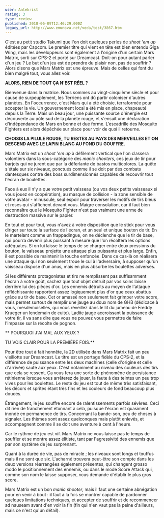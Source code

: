 ```yaml
---
user: Antekrist
rating: 3
type: review
published: 2010-06-09T12:46:29.000Z
legacy_url: http://www.emunova.net/veda/test/3867.htm
---
```

C'est au petit studio Takumi que l'on doit quelques perles de _shoot 'em up_ éditées par Capcom. Le premier titre qui vient en tête est bien entendu Giga Wing, mais les développeurs sont également à l'origine d'un certain Mars Matrix, sorti sur CPS-2 et porté sur Dreamcast. Doit-on pour autant parler d'un jeu ? Le but d'un jeu est de prendre du plaisir non, pas de souffrir ? Alors disons que Mars Matrix est une épreuve. Mais de celles qui font du bien malgré tout, vous allez voir.  

  

**ALORS, RIEN DE TOUT ÇA N'EST RÉEL ?**  

Bienvenue dans la matrice. Nous sommes au vingt-cinquième siècle et pour cause de surpeuplement, les Terriens ont dû partir coloniser d'autres planètes. En l'occurrence, c'est Mars qui a été choisie, terraformée pour accepter la vie. Un gouvernement local a été mis en place, chapeauté depuis la Terre. Mais un beau jour, une puissante source d'énergie est découverte au pôle sud de la planète rouge, et s'ensuit une déclaration d'indépendance de Mars en bonne et due forme. L'escadrille des Mosquito Fighters est alors dépêchée sur place pour voir de quoi il retourne.  

  

**CHOISIS LA PILULE ROUGE, TU RESTES AU PAYS DES MERVEILLES ET ON DESCEND AVEC LE LAPIN BLANC AU FOND DU GOUFFRE.**  

Mars Matrix est un _shoot 'em up_ à défilement vertical que l'on classera volontiers dans la sous-catégorie des _manic shooters_, ces jeux de tir pour barjots qui ne jurent que par la déferlante de bastos multicolores. La quête s'étale sur six niveaux, ponctués comme il se doit par des combats dantesques contre des boss surdimensionnés capables de recouvrir tout l'écran de boulettes.  

Face à eux il n'y a que votre petit vaisseau (ou vos deux petits vaisseaux si vous jouez en coopération), au masque de collision - la zone sensible de votre avatar - minuscule, seul espoir pour traverser les motifs de tirs bleus et roses qui s'affichent devant vous. Maigre consolation, car il faut bien reconnaître que le Mosquito Fighter n'est pas vraiment une arme de destruction massive sur le papier.  

En tout et pour tout, vous n'avez à votre disposition que le stick pour vous diriger sur toute la surface de l'écran, et un seul et unique bouton de tir. En le martelant comme un frappadingue, on ne déclenche que le tir de base, qui pourra devenir plus puissant à mesure que l'on récoltera les options adéquates. Si on lui laisse le temps de se charger entre deux pressions du bouton, le vaisseau projette une attaque plus puissante et plus large. Enfin, il est possible de maintenir la touche enfoncée. Dans ce cas-là on réalisera une attaque qui non seulement troue le cul à l'adversaire, à supposer qu'un vaisseau dispose d'un anus, mais en plus absorbe les boulettes adverses.  

Si les différents protagonistes et tirs ne remplissent pas suffisamment l'écran à votre goût, sachez que tout objet détruit par vos soins laisse derrière lui des pièces d'or. Les ennemis détruits au moyen de l'attaque réfléchissante rapportent assez logiquement plus d'or que ceux abattus grâce au tir de base. Cet or amassé non seulement fait grimper votre score, mais permet surtout de remplir une jauge au doux nom de GHB (dédicace à vous, mesdemoiselles, qui vous réveillez dans le lit du jumeau de Freddy Krueger un lendemain de cuite). Ladite jauge accroissant la puissance de votre tir, il va sans dire que vous ne pouvez vous permettre de faire l'impasse sur la récolte de pognon.  

  

** POURQUOI J'AI MAL AUX YEUX ?  

 TU VOIS CLAIR POUR LA PREMIÈRE FOIS.**  

Pour être tout à fait honnête, la 2D utilisée dans Mars Matrix fait un peu vieillotte sur Dreamcast. Le titre est un portage fidèle du CPS-2, et la différence de puissance entre les deux machines (celle d'origine et celle d'arrivée) saute aux yeux. C'est notamment au niveau des couleurs des tirs que cela se ressent. Ça vous fera une sorte de phénomène de persistance rétinienne lorsque vous arrêterez de jouer, la faute à des teintes un peu trop vives pour les boulettes. Le reste du jeu est tout de même très satisfaisant, les décors et sprites étant très fins et les couleurs de fond beaucoup plus douces.  

Étrangement, le jeu souffre encore de ralentissements parfois sévères. Ceci dit rien de franchement étonnant à cela, puisque l'écran est quasiment inondé en permanence de tirs. Concernant la bande-son, peu de choses à signaler. Les thèmes sont assez quelconques mais plutôt enlevés, et accompagnent comme il se doit une aventure à cent à l'heure.  

Car le rythme de jeu est vif. Mars Matrix ne vous laisse pas le temps de souffler et se montre assez élitiste, tant par l'agressivité des ennemis que par son système de jeu surprenant.  

Quant à la durée de vie, pas de miracle ; les niveaux sont longs et touffus mais il ne sont que six. L'acharné trouvera peut-être son compte dans les deux versions réarrangées également présentes, qui changent grosso modo le positionnement des ennemis, ou dans le mode Score Attack qui, comme son nom le laisse supposer, vous demande d'établir le plus gros score.  

Mars Matrix est un bon _manic shooter_, mais il faut une certaine abnégation pour en venir à bout : il faut à la fois se montrer capable de pardonner quelques limitations techniques, et accepter de souffrir et de recommencer ad nauseam avant d'en voir la fin (fin qui n'en vaut pas la peine d'ailleurs, mais ce n'est qu'un détail).
